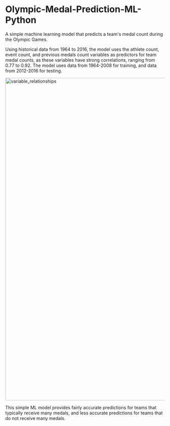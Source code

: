 # Olympic-Medal-Prediction-ML-Python

A simple machine learning model that predicts a team's medal count during the Olympic Games.

Using historical data from 1964 to 2016, the model uses the athlete count, event count, and previous medals count variables as predictors for team
medal counts, as these variables have strong correlations, ranging from 0.77 to 0.92. The model uses data from 1964-2008 for training, and data from
2012-2016 for testing.

<img width="1020" alt="variable_relationships" src="https://user-images.githubusercontent.com/98411949/198403571-a055af73-56d9-44f5-a13f-93dab5e1fd5a.png">

This simple ML model provides fairly accurate predictions for teams that typically receive many medals, and less accurate predictions for teams that
do not receive many medals.
